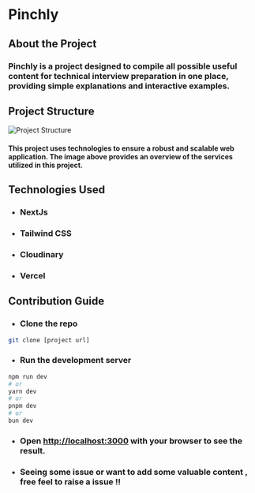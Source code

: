 
# Pinchly

## About the Project
### Pinchly is a project designed to compile all possible useful content for technical interview preparation in one place, providing simple explanations and interactive examples.


## Project Structure

![Project Structure](https://res.cloudinary.com/dtyfyemux/image/upload/v1717235465/Pinchly-Assets/Project-structure_bkpm8i.png)

#### This project uses  technologies to ensure a robust and scalable web application. The image above provides an overview of the services utilized in this project.


## Technologies Used

- ### NextJs
- ### Tailwind CSS
- ### Cloudinary
- ### Vercel

## Contribution Guide
- ### Clone the repo 
```bash
git clone [project url]
```
- ### Run the development server 
```bash
npm run dev
# or
yarn dev
# or
pnpm dev
# or
bun dev
```
- ### Open [http://localhost:3000](http://localhost:3000) with your browser to see the result.
- ###  Seeing some issue or want to add some valuable content , free feel to raise a issue !!





